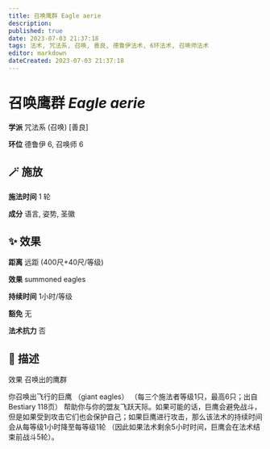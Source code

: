 ```yaml
---
title: 召唤鹰群 Eagle aerie
description: 
published: true
date: 2023-07-03 21:37:18
tags: 法术, 咒法系, 召唤, 善良, 德鲁伊法术, 6环法术, 召唤师法术
editor: markdown
dateCreated: 2023-07-03 21:37:18
---
```


# **召唤鹰群** *Eagle aerie*

**学派** 咒法系 (召唤) \[善良\] 

**环位** 德鲁伊 6, 召唤师 6

## 🪄 施放

**施法时间** 1 轮

**成分** 语言, 姿势, 圣徽

## ✨ 效果  

**距离** 远距 (400尺+40尺/等级) 

**效果** summoned eagles 

**持续时间** 1小时/等级 

**豁免** 无

**法术抗力** 否

## 📖 描述

效果          召唤出的鹰群

你召唤出飞行的巨鹰 （giant eagles）  （每三个施法者等级1只，最高6只；出自Bestiary 118页） 帮助你与你的盟友飞跃天际。如果可能的话，巨鹰会避免战斗，但是如果受到攻击它们也会保护自己；如果巨鹰进行攻击，那么该法术的持续时间会从每等级1小时降至每等级1轮 （因此如果法术剩余5小时时间，巨鹰会在法术结束前战斗5轮）。
    